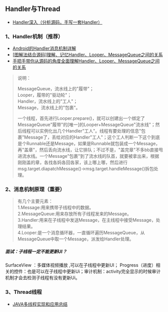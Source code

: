 ## Handler与Thread
- [Handler深入（分析源码，手写一套Handler）](https://www.jianshu.com/p/91aa90886347)


### 1、Handler机制（推荐）
- [Android的Handler消息机制详解](http://www.jianshu.com/p/c21a15aec3b1)
- [[图解法结合源码]理解、记忆Handler、Looper、MessageQueue之间的关系](http://blog.csdn.net/Shenpibaipao/article/details/70214927)
- [手把手带你从源码的角度全面理解Handler、Looper、MessageQueue之间的关系](http://blog.csdn.net/yang_song_song/article/details/76212532)

> 说明：
>
> MessageQueue，流水线上的"履带"；  
Looper，履带的"驱动轮"；  
Handler，流水线上的"工人"；  
Message，流水线上的"包裹"。  
>
> 一个线程，首先进行Looper.prepare()，就可以创建出一个绑定了MessageQueue"履带"的[唯一]的Looper+MessageQueue"流水线"；然后线程可以实例化出几个Handler"工人"。线程有要处理的信息"包裹"Message了，丢给对应的Handler"工人"；这个工人判断一下这个到底是个Runnable还是Message，如果是Runnable就包装成一个Message，再"盖章"，然后丢向流水线，让它排队；不过不是，"盖完章"不多bb直接甩进流水线。一个Message"包裹"到了流水线的队首，就要被拿出来，根据刚刚盖的章，各找各妈各回各家，该上哪上哪，然后进行msg.target.diapatchMessage()->msg.target.handleMessage()拆包处理。


### 2、消息机制原理（重要）
> 有几个主要元素：  
1.Message:用来携带子线程中的数据。  
2.MessageQueue:用来存放所有子线程发来的Message。  
3.Handler:用来在子线程中发送Message，在主线程中接受Message，处理结果。  
4.Looper:是一个消息循环器，一直循环遍历MessageQueue，从MessageQueue中取一个Message，派发给Handler处理。  

##### 面试：子线程一定不能更新UI？ 
SurfaceView ：多媒体视频播放 ,可以在子线程中更新UI； Progress（进度）相关的控件：也是可以在子线程中更新Ui；审计机制：activity完全显示的时候审计机制才会去检测子线程有没有更新Ui。


### 3、Thread线程
- [JAVA多线程实现和应用总结](http://www.cnblogs.com/yezhenhan/archive/2010/01/09/2317636.html)



